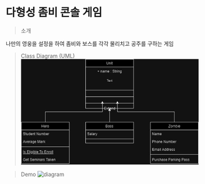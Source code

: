 # 다형성 좀비 콘솔 게임

> 소개
> 
나만의 영웅을 설정을 하여 좀비와 보스를 각각 물리치고 공주를 구하는 게임

> Class Diagram (UML)
![diagram](https://github.com/codekingjj/ZombieGame/blob/master/images/%EC%A2%80%EB%B9%84%EA%B2%8C%EC%9E%84%20ClassDiagram.jpg)

> Demo
![diagram](https://github.com/codekingjj/ZombieGame/blob/master/images/workspace-Eclipse-IDE-2024-03-27-14-32-50.gif)

